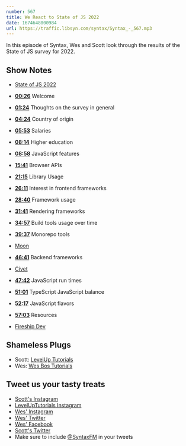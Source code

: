 ```yaml
---
number: 567
title: We React to State of JS 2022
date: 1674648000984
url: https://traffic.libsyn.com/syntax/Syntax_-_567.mp3
---
```


In this episode of Syntax, Wes and Scott look through the results of the State of JS survey for 2022.

## Show Notes

* [State of JS 2022](https://2022.stateofjs.com/)

* **[00:26](#t=00:26)** Welcome
* **[01:24](#t=01:24)** Thoughts on the survey in general
* **[04:24](#t=04:24)** Country of origin
* **[05:53](#t=05:53)** Salaries
* **[08:14](#t=08:14)** Higher education
* **[08:58](#t=08:58)** JavaScript features
* **[15:41](#t=15:41)** Browser APIs
* **[21:15](#t=21:15)** Library Usage
* **[26:11](#t=26:11)** Interest in frontend frameworks
* **[28:40](#t=28:40)** Framework usage
* **[31:41](#t=31:41)** Rendering frameworks
* **[34:57](#t=34:57)** Build tools usage over time
* **[39:37](#t=39:37)** Monorepo tools
* [Moon](https://moonrepo.dev)
* **[46:41](#t=46:41)** Backend frameworks
* [Civet](https://civet.dev)
* **[47:42](#t=47:42)** JavaScript run times
* **[51:01](#t=51:01)** TypeScript JavaScript balance
* **[52:17](#t=52:17)** JavaScript flavors
* **[57:03](#t=57:03)** Resources
* [Fireship Dev](http://youtube.com/c/Fireship)

## Shameless Plugs

* Scott: [LevelUp Tutorials](https://levelup.video)
* Wes: [Wes Bos Tutorials](https://wesbos.com/courses)

## Tweet us your tasty treats

* [Scott's Instagram](https://www.instagram.com/stolinski/)
* [LevelUpTutorials Instagram](https://www.instagram.com/LevelUpTutorials/)
* [Wes' Instagram](https://www.instagram.com/wesbos/)
* [Wes' Twitter](https://twitter.com/wesbos)
* [Wes' Facebook](https://www.facebook.com/wesbos.developer)
* [Scott's Twitter](https://twitter.com/stolinski)
* Make sure to include [@SyntaxFM](https://twitter.com/SyntaxFM) in your tweets